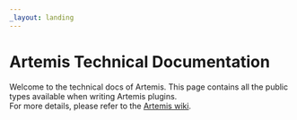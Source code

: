 ```yaml
---
_layout: landing
---
```


# Artemis Technical Documentation
Welcome to the technical docs of Artemis. This page contains all the public types available when writing Artemis plugins.  
For more details, please refer to the [Artemis wiki](https://wiki.artemis-rgb.com/en/guides/developer).